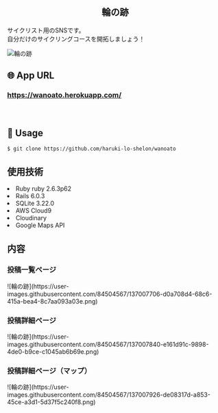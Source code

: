 <h2 align="center">輪の跡</h2>

<p>
サイクリスト用のSNSです。</br>
自分だけのサイクリングコースを開拓しましょう！</br>
</p>

![輪の跡](https://user-images.githubusercontent.com/84504567/137002771-63105e33-7a56-4b85-afcd-2d7dd6da7516.JPG)

## 🌐 App URL

### **https://wanoato.herokuapp.com/**  
　
## 💬 Usage

`$ git clone https://github.com/haruki-lo-shelon/wanoato` 

## 使用技術

<li>Ruby ruby 2.6.3p62</li>
<li>Rails 6.0.3</li>
<li>SQLite 3.22.0</li>
<li>AWS Cloud9</li>
<li>Cloudinary</li>
<li>Google Maps API</li>

## 内容

<h3>投稿一覧ページ</h3>
![輪の跡](https://user-images.githubusercontent.com/84504567/137007706-d0a708d4-68c6-415a-bea4-8c7aa093a03e.png)

<h3>投稿詳細ページ</h3>
![輪の跡](https://user-images.githubusercontent.com/84504567/137007840-e161d91c-9898-4de0-b9ce-c1045ab6b69e.png)

<h3>投稿詳細ページ（マップ）</h3>
![輪の跡](https://user-images.githubusercontent.com/84504567/137007926-de08317d-a853-45ce-a3d1-5d37f5c240f8.png)